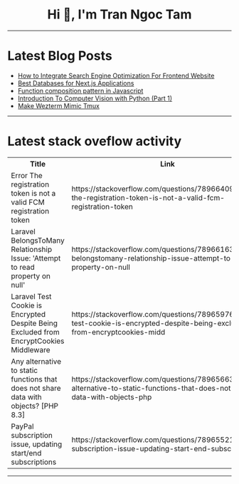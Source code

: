 <h1 align="center">Hi 👋, I'm Tran Ngoc Tam</h1>

---

# Latest Blog Posts 
<!-- BLOG-POST-LIST:START -->
- [How to Integrate Search Engine Optimization For Frontend Website](https://dev.to/scofieldidehen/how-to-integrate-search-engine-optimization-for-frontend-website-3m27)
- [Best Databases for Next.js Applications](https://dev.to/ethanleetech/best-databases-for-nextjs-applications-3ef1)
- [Function composition pattern in Javascript](https://dev.to/mdiffshashank/function-composition-pattern-in-javascript-o5o)
- [Introduction To Computer Vision with Python &lpar;Part 1&rpar;](https://dev.to/thecspandz/introduction-to-computer-vision-with-python-part-1-2kd)
- [Make Wezterm Mimic Tmux](https://dev.to/lovelindhoni/make-wezterm-mimic-tmux-5893)
<!-- BLOG-POST-LIST:END -->

---

# Latest stack oveflow activity
<table>
  <tr><th>Title</th><th>Link</th></tr>
  <!-- STACKOVERFLOW:START --><tr><td>Error The registration token is not a valid FCM registration token</td><td>https://stackoverflow.com/questions/78966409/error-the-registration-token-is-not-a-valid-fcm-registration-token</td></tr><tr><td>Laravel BelongsToMany Relationship Issue: &#39;Attempt to read property on null&#39;</td><td>https://stackoverflow.com/questions/78966163/laravel-belongstomany-relationship-issue-attempt-to-read-property-on-null</td></tr><tr><td>Laravel Test Cookie is Encrypted Despite Being Excluded from EncryptCookies Middleware</td><td>https://stackoverflow.com/questions/78965976/laravel-test-cookie-is-encrypted-despite-being-excluded-from-encryptcookies-midd</td></tr><tr><td>Any alternative to static functions that does not share data with objects? [PHP 8.3]</td><td>https://stackoverflow.com/questions/78965663/any-alternative-to-static-functions-that-does-not-share-data-with-objects-php</td></tr><tr><td>PayPal subscription issue, updating start/end subscriptions</td><td>https://stackoverflow.com/questions/78965521/paypal-subscription-issue-updating-start-end-subscriptions</td></tr><!-- STACKOVERFLOW:END -->
</table>

---


